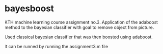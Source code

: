 bayesboost
==========

KTH machine learning course assignment no.3. Application of the adaboost method to the bayesian classifier with goal to remove object from picture.

Used classical bayesian classifier that was then boosted using adaboost.

It can be runned by running the assignment3.m file
